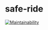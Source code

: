 # safe-ride

[![Maintainability](https://api.codeclimate.com/v1/badges/4054ec86a0b01ec43cb2/maintainability)](https://codeclimate.com/github/DrKimpatrick/safe-ride/maintainability)